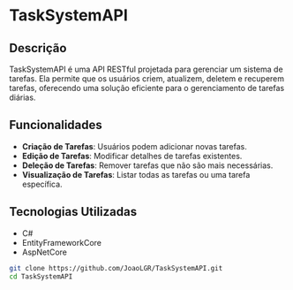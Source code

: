 # TaskSystemAPI

## Descrição

TaskSystemAPI é uma API RESTful projetada para gerenciar um sistema de tarefas. Ela permite que os usuários criem, atualizem, deletem e recuperem tarefas, oferecendo uma solução eficiente para o gerenciamento de tarefas diárias.

## Funcionalidades

- **Criação de Tarefas**: Usuários podem adicionar novas tarefas.
- **Edição de Tarefas**: Modificar detalhes de tarefas existentes.
- **Deleção de Tarefas**: Remover tarefas que não são mais necessárias.
- **Visualização de Tarefas**: Listar todas as tarefas ou uma tarefa específica.

## Tecnologias Utilizadas

- C#
- EntityFrameworkCore
- AspNetCore

```bash
git clone https://github.com/JoaoLGR/TaskSystemAPI.git
cd TaskSystemAPI
```

